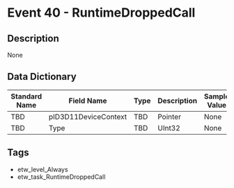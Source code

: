 # Event 40 - RuntimeDroppedCall

## Description
None

## Data Dictionary
|Standard Name|Field Name|Type|Description|Sample Value|
|---|---|---|---|---|
|TBD|pID3D11DeviceContext|TBD|Pointer|None|None|
|TBD|Type|TBD|UInt32|None|None|

## Tags
* etw_level_Always
* etw_task_RuntimeDroppedCall